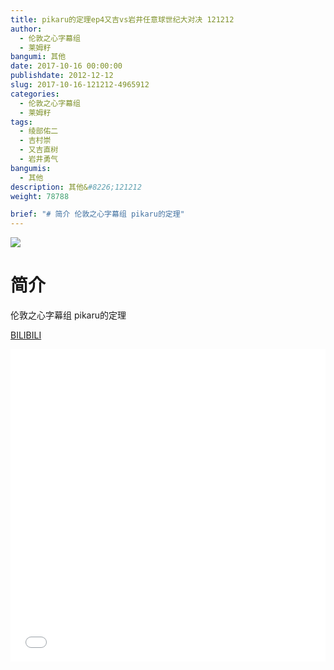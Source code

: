 ```yaml
---
title: pikaru的定理ep4又吉vs岩井任意球世纪大对决 121212
author: 
  - 伦敦之心字幕组
  - 莱姆籽
bangumi: 其他
date: 2017-10-16 00:00:00
publishdate: 2012-12-12
slug: 2017-10-16-121212-4965912
categories: 
  - 伦敦之心字幕组
  - 莱姆籽
tags: 
  - 绫部佑二
  - 吉村崇
  - 又吉直树
  - 岩井勇气
bangumis: 
  - 其他
description: 其他&#8226;121212
weight: 78788

brief: "# 简介 伦敦之心字幕组 pikaru的定理"
---
```


![](https://i.imgur.com/w16PmJA.jpg)

# 简介  
伦敦之心字幕组 pikaru的定理


  [BILIBILI](https://www.bilibili.com/video/av4965912/)


<div class="vcontainer">  <iframe class='video' src="//www.bilibili.com/blackboard/player.html?aid=4965912" width="100%" height="500" frameborder="0" allowfullscreen="allowfullscreen"></iframe></div>
